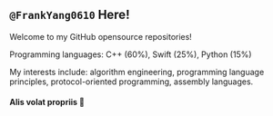 ## `@FrankYang0610` Here!

Welcome to my GitHub opensource repositories!

Programming languages: C++ (60%), Swift (25%), Python (15%)

My interests include: algorithm engineering, programming language principles, protocol-oriented programming, assembly languages.

#### Alis volat propriis 🦅

